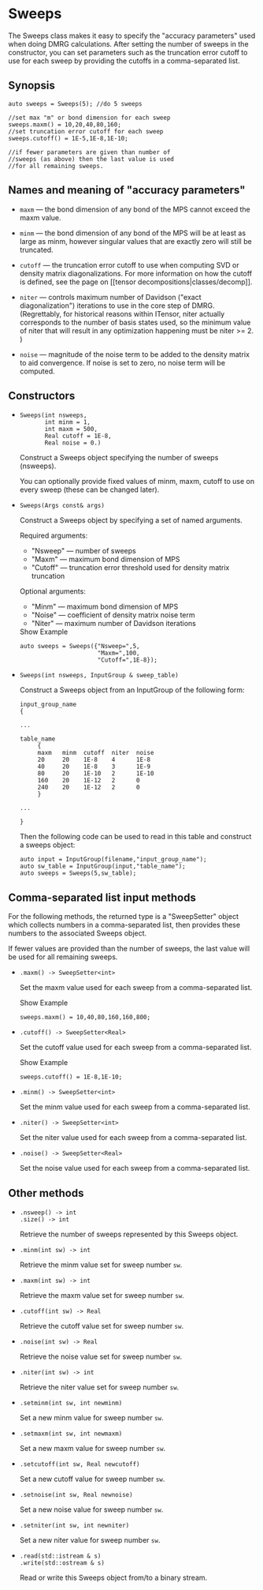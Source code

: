 # Sweeps

The Sweeps class makes it easy to specify the "accuracy parameters" used when doing DMRG calculations.
After setting the number of sweeps in the constructor, you can set parameters such as the 
truncation error cutoff to use for each sweep by providing the cutoffs in a comma-separated list.

## Synopsis

    auto sweeps = Sweeps(5); //do 5 sweeps

    //set max "m" or bond dimension for each sweep
    sweeps.maxm() = 10,20,40,80,160;
    //set truncation error cutoff for each sweep
    sweeps.cutoff() = 1E-5,1E-8,1E-10;

    //if fewer parameters are given than number of
    //sweeps (as above) then the last value is used
    //for all remaining sweeps.

## Names and meaning of "accuracy parameters"

* `maxm` &mdash; the bond dimension of any bond of the MPS cannot exceed the maxm value.

* `minm` &mdash; the bond dimension of any bond of the MPS will be at least 
  as large as minm, however singular values that are exactly zero will still be truncated.

* `cutoff` &mdash; the truncation error cutoff to use when computing SVD or density matrix
  diagonalizations. For more information on how the cutoff is defined, see the page
  on [[tensor decompositions|classes/decomp]].

* `niter` &mdash; controls maximum number of Davidson ("exact diagonalization") iterations to use
  in the core step of DMRG. (Regrettably, for historical reasons within ITensor, 
  niter actually corresponds to the number of basis states used, so the minimum value of niter that
  will result in any optimization happening must be niter >= 2. )

* `noise` &mdash; magnitude of the noise term to be added to the density matrix to aid convergence.
  If noise is set to zero, no noise term will be computed.


## Constructors

* ```
  Sweeps(int nsweeps,
         int minm = 1,
         int maxm = 500,
         Real cutoff = 1E-8,
         Real noise = 0.)
  ```
  Construct a Sweeps object specifying the number of sweeps (nsweeps).

  You can optionally provide fixed values of minm, maxm, cutoff to use 
  on every sweep (these can be changed later).

* ```
  Sweeps(Args const& args)
  ```
  Construct a Sweeps object by specifying a set of named arguments.

  Required arguments:
  - "Nsweep" &mdash; number of sweeps
  - "Maxm" &mdash; maximum bond dimension of MPS
  - "Cutoff" &mdash; truncation error threshold used for density matrix truncation

  Optional arguments:

  - "Minm" &mdash; maximum bond dimension of MPS
  - "Noise" &mdash; coefficient of density matrix noise term
  - "Niter" &mdash; maximum number of Davidson iterations

  <div class="example_clicker">Show Example</div>

      auto sweeps = Sweeps({"Nsweep=",5,
                            "Maxm=",100,
                            "Cutoff=",1E-8});

* `Sweeps(int nsweeps, InputGroup & sweep_table)`

  Construct a Sweeps object from an InputGroup of the following form:

      input_group_name
      {

      ...

      table_name
           {
           maxm   minm  cutoff  niter  noise
           20     20    1E-8    4      1E-8
           40     20    1E-8    3      1E-9
           80     20    1E-10   2      1E-10
           160    20    1E-12   2      0
           240    20    1E-12   2      0
           }

      ...

      }
    
  Then the following code can be used to read in this table
  and construct a sweeps object:
      
      auto input = InputGroup(filename,"input_group_name");
      auto sw_table = InputGroup(input,"table_name");
      auto sweeps = Sweeps(5,sw_table);
        

## Comma-separated list input methods

For the following methods, the returned type is a "SweepSetter" object which
collects numbers in a comma-separated list, then provides these numbers
to the associated Sweeps object.

If fewer values are provided than the number of sweeps, the last
value will be used for all remaining sweeps.

* `.maxm() -> SweepSetter<int>` 

  Set the maxm value used for each sweep from a comma-separated list.

  <div class="example_clicker">Show Example</div>

      sweeps.maxm() = 10,40,80,160,160,800;

* `.cutoff() -> SweepSetter<Real>` 

  Set the cutoff value used for each sweep from a comma-separated list.

  <div class="example_clicker">Show Example</div>

      sweeps.cutoff() = 1E-8,1E-10;

* `.minm() -> SweepSetter<int>` 

  Set the minm value used for each sweep from a comma-separated list.

* `.niter() -> SweepSetter<int>` 

  Set the niter value used for each sweep from a comma-separated list.

* `.noise() -> SweepSetter<Real>` 

  Set the noise value used for each sweep from a comma-separated list.


## Other methods

* `.nsweep() -> int` <br/>
  `.size() -> int`

  Retrieve the number of sweeps represented by this Sweeps object.

* `.minm(int sw) -> int`

  Retrieve the minm value set for sweep number `sw`.

* `.maxm(int sw) -> int`

  Retrieve the maxm value set for sweep number `sw`.

* `.cutoff(int sw) -> Real`

  Retrieve the cutoff value set for sweep number `sw`.

* `.noise(int sw) -> Real`

  Retrieve the noise value set for sweep number `sw`.

* `.niter(int sw) -> int`

  Retrieve the niter value set for sweep number `sw`.

* `.setminm(int sw, int newminm)`

  Set a new minm value for sweep number `sw`.

* `.setmaxm(int sw, int newmaxm)`

  Set a new maxm value for sweep number `sw`.

* `.setcutoff(int sw, Real newcutoff)`

  Set a new cutoff value for sweep number `sw`.

* `.setnoise(int sw, Real newnoise)`

  Set a new noise value for sweep number `sw`.

* `.setniter(int sw, int newniter)`

  Set a new niter value for sweep number `sw`.

* `.read(std::istream & s)` <br/>
  `.write(std::ostream & s)`
 
  Read or write this Sweeps object from/to a binary stream.
